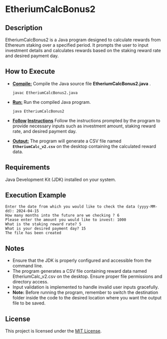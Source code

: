 # EtheriumCalcBonus2

## Description
EtheriumCalcBonus2 is a Java program designed to calculate rewards from Ethereum staking over a specified period.
It prompts the user to input investment details and calculates rewards based on the staking reward rate and desired payment day.

## How to Execute
- **[Compile:](#compile:)** Compile the Java source file **EtheriumCalcBonus2.java** .
  
  ```javac EtheriumCalcBonus2.java```
- **[Run:](#run:)** Run the compiled Java program.
  
  ```java EtheriumCalcBonus2```
- **[Follow](#follow) [Instructions](#instructions:)** Follow the instructions prompted by the program to provide necessary inputs such as investment amount, staking reward rate, and desired payment day.
- **[Output:](#output:)** The program will generate a CSV file named **`EtheriumCalc_v2.csv`** on the desktop containing the calculated reward data.

## Requirements
Java Development Kit (JDK) installed on your system.

## Execution Example
```Welcome to the investor center.
Enter the date from which you would like to check the data (yyyy-MM-dd): 2024-04-15
How many months into the future are we checking ? 6
Please enter the amount you would like to invest: 1000
What is the staking reward rate? 5
What is your desired payment day? 15
The file has been created
```

## Notes
- Ensure that the JDK is properly configured and accessible from the command line.
- The program generates a CSV file containing reward data named EtheriumCalc_v2.csv on the desktop. Ensure proper file permissions and directory access.
- Input validation is implemented to handle invalid user inputs gracefully.
- **Note:** Before running the program, remember to switch the destination folder inside the code to the desired location where you want the output file to be saved.

## License

This project is licensed under the [MIT License](LICENSE).
